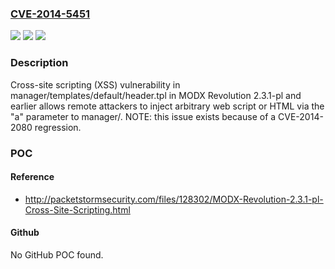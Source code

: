 ### [CVE-2014-5451](https://cve.mitre.org/cgi-bin/cvename.cgi?name=CVE-2014-5451)
![](https://img.shields.io/static/v1?label=Product&message=n%2Fa&color=blue)
![](https://img.shields.io/static/v1?label=Version&message=n%2Fa&color=blue)
![](https://img.shields.io/static/v1?label=Vulnerability&message=n%2Fa&color=brighgreen)

### Description

Cross-site scripting (XSS) vulnerability in manager/templates/default/header.tpl in MODX Revolution 2.3.1-pl and earlier allows remote attackers to inject arbitrary web script or HTML via the "a" parameter to manager/.  NOTE: this issue exists because of a CVE-2014-2080 regression.

### POC

#### Reference
- http://packetstormsecurity.com/files/128302/MODX-Revolution-2.3.1-pl-Cross-Site-Scripting.html

#### Github
No GitHub POC found.

